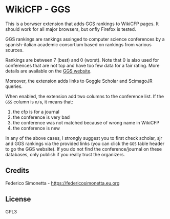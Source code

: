 # WikiCFP - GGS

This is a borwser extension that adds GGS rankings to WikiCFP pages.
It should work for all major browsers, but onfly Firefox is tested.

GGS rankings are rankings assinged to computer science conferences by a
spanish-italian academic consortium based on rankings from various sources.

Rankings are between 7 (best) and 0 (worst). Note that 0 is also used for
conferences that are not top and have too few data for a fair rating. More
details are available on the [GGS website](https://scie.lcc.uma.es:8443/).

Moreover, the extension adds links to Goggle Scholar and ScimagoJR queries.

When enabled, the extension add two columns to the conference list. If the
`GSS` column is `n/a`, it means that:
1. the cfp is for a journal
2. the conference is very bad
3. the conference was not matched because of wrong name in WikiCFP
4. the conference is new

In any of the above cases, I strongly suggest you to first check scholar, sjr
and GGS rankings via the provided links (you can click the `GGS` table header
to go the GGS website). If you do not find the conference/journal on these
databases, only publish if you really trust the organizers.

## Credits

Federico Simonetta - https://federicosimonetta.eu.org

## License

GPL3
